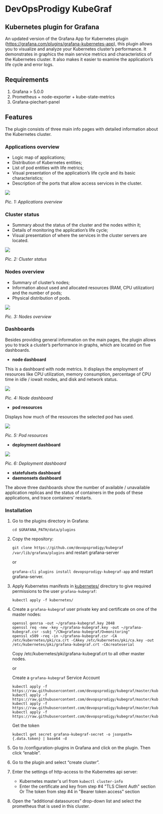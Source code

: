 # DevOpsProdigy KubeGraf
## Kubernetes plugin for Grafana

An updated version of the Grafana App for Kubernetes plugin (https://grafana.com/plugins/grafana-kubernetes-app), this plugin allows you to visualize and analyze your Kubernetes cluster’s performance. It demonstrates in graphics the main service metrics and characteristics of the Kubernetes cluster. It also makes it easier to examine the application’s life cycle and error logs.

## Requirements

1. Grafana > 5.0.0
2. Prometheus + node-exporter + kube-state-metrics
1. Grafana-piechart-panel

## Features

The plugin consists of three main info pages with detailed information about the Kubernetes cluster.

### Applications overview

- Logic map of applications;
- Distribution of Kubernetes entities;
- List of pod entities with life metrics;
- Visual presentation of the application’s life cycle and its basic characteristics;
- Description of the ports that allow access services in the cluster.

![](https://devopsprodigy.com/img/dop-kubegraf/applications_overview_1.png)

*Pic. 1:  Applications overview*

### Cluster status

- Summary about the status of the cluster and the nodes within it;
- Details of monitoring the application’s life cycle;
- Visual presentation of where the services in the cluster servers are located.

![](https://devopsprodigy.com/img/dop-kubegraf/cluster_status.png)

*Pic. 2: Cluster status*

### Nodes overview

- Summary of cluster’s nodes;
- Information about used and allocated resources (RAM, CPU utilization) and the number of pods;
- Physical distribution of pods.

![](https://devopsprodigy.com/img/dop-kubegraf/nodes_overview.png)

*Pic. 3: Nodes overview*

### Dashboards

Besides providing general information on the main pages, the plugin allows you to track a cluster’s performance in graphs, which are located on five dashboards.

- **node dashboard**

This is a dashboard with node metrics. It displays the employment of resources like CPU utilization, memory consumption, percentage of CPU time in idle / iowait modes, and disk and network status.

![](https://devopsprodigy.com/img/dop-kubegraf/node_dashboard_1.png)

*Pic. 4: Node dashboard*

- **pod resources**

Displays how much of the resources the selected pod has used.

![](https://devopsprodigy.com/img/dop-kubegraf/pod_resources_dashboard.png)

*Pic. 5: Pod resources*

- **deployment dashboard**

![](https://devopsprodigy.com/img/dop-kubegraf/deployment_dashboard.png)

*Pic. 6: Deployment dashboard*

- **statefulsets dashboard**
- **daemonsets dashboard**

The above three dashboards show the number of available / unavailable application replicas and the status of containers in the pods of these applications, and trace containers’ restarts.

### Installation


1. Go to the plugins directory in Grafana:

	`cd $GRAFANA_PATH/data/plugins`
	
2. Copy the repository:

	`git clone https://github.com/devopsprodigy/kubegraf  /var/lib/grafana/plugins` and restart grafana-server
	 
	or
	 
	`grafana-cli plugins install devopsprodigy-kubegraf-app` and restart grafana-server.
	
3. Apply Kubernetes manifests in [kubernetes/](kubernetes/) directory to give
     required permissions to the user `grafana-kubegraf`:
     ```
     kubectl apply -f kubernetes/
     ```
     
4.  Create a `grafana-kubegraf` user private key and certificate on one of the
      master nodes:
      ```
      openssl genrsa -out ~/grafana-kubegraf.key 2048
      openssl req -new -key ~/grafana-kubegraf.key -out ~/grafana-kubegraf.csr -subj "/CN=grafana-kubegraf/O=monitoring"
      openssl x509 -req -in ~/grafana-kubegraf.csr -CA /etc/kubernetes/pki/ca.crt -CAkey /etc/kubernetes/pki/ca.key -out /etc/kubernetes/pki/grafana-kubegraf.crt -CAcreateserial
      ```
     Copy /etc/kubernetes/pki/grafana-kubegraf.crt to all other master nodes.
    
    or

    Create a `grafana-kubegraf` Service Account
    ```
    kubectl apply -f https://raw.githubusercontent.com/devopsprodigy/kubegraf/master/kubernetes/serviceaccount.yaml
    kubectl apply -f https://raw.githubusercontent.com/devopsprodigy/kubegraf/master/kubernetes/clusterrole.yaml
    kubectl apply -f https://raw.githubusercontent.com/devopsprodigy/kubegraf/master/kubernetes/clusterrolebinding.yaml
    kubectl apply -f https://raw.githubusercontent.com/devopsprodigy/kubegraf/master/kubernetes/secret.yaml
    ```
    Get the token
    ```
    kubectl get secret grafana-kubegraf-secret -o jsonpath={.data.token} | base64 -d
    ```
	
5. Go to /configuration-plugins in Grafana and click on the plugin. Then click “enable”.

6. Go to the plugin and select “create cluster”.

7. Enter the settings of http-access to the Kubernetes api server:
    * Kubernetes master's url from `kubectl cluster-info`
    * Enter the certificate and key from step #4  "TLS Client Auth" section 
      Or
      The token from step #4 in "Bearer token access" section

8. Open the “additional datasources” drop-down list and select the prometheus that is used in this cluster.
